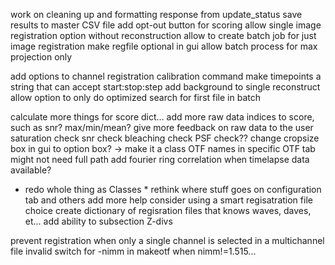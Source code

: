 <!-- features to add -->
work on cleaning up and formatting response from update_status
save results to master CSV file
add opt-out button for scoring
allow single image registration option without reconstruction
allow to create batch job for just image registration
make regfile optional in gui
allow batch process for max projection only 

add options to channel registration calibration command
make timepoints a string that can accept start:stop:step
add background to single reconstruct
allow option to only do optimized search for first file in batch


<!-- nice but low priority -->
calculate more things for score dict...
	add more raw data indices to score, such as snr? max/min/mean?
give more feedback on raw data to the user
	saturation check
	snr check
	bleaching check
	PSF check??
change cropsize box in gui to option box? -> make it a class
OTF names in specific OTF tab might not need full path
add fourier ring correlation when timelapse data available?
* redo whole thing as Classes *
rethink where stuff goes on configuration tab and others
add more help
consider using a smart regisatration file choice
	create dictionary of regisration files that knows waves, daves, et...
add ability to subsection Z-divs

<!-- bugs -->

prevent registration when only a single channel is selected in a multichannel file
invalid switch for -nimm in makeotf when nimm!=1.515...
